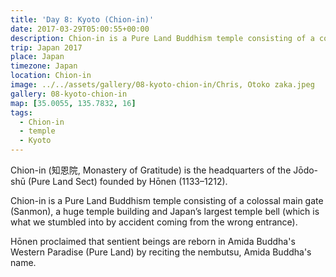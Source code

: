 ```yaml
---
title: 'Day 8: Kyoto (Chion-in)'
date: 2017-03-29T05:00:55+00:00
description: Chion-in is a Pure Land Buddhism temple consisting of a colossal main gate (Sanmon), a huge temple building and Japan’s largest temple bell.
trip: Japan 2017
place: Japan
timezone: Japan
location: Chion-in
image: ../../assets/gallery/08-kyoto-chion-in/Chris, Otoko zaka.jpeg
gallery: 08-kyoto-chion-in
map: [35.0055, 135.7832, 16]
tags:
  - Chion-in
  - temple
  - Kyoto
---
```


Chion-in (知恩院, Monastery of Gratitude) is the headquarters of the Jōdo-shū (Pure Land Sect) founded by Hōnen (1133–1212).

Chion-in is a Pure Land Buddhism temple consisting of a colossal main gate (Sanmon), a huge temple building and Japan’s largest temple bell (which is what we stumbled into by accident coming from the wrong entrance).

Hōnen proclaimed that sentient beings are reborn in Amida Buddha's Western Paradise (Pure Land) by reciting the nembutsu, Amida Buddha's name.
